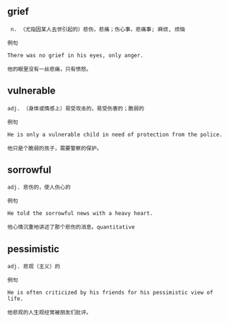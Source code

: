 ## grief
```
 n. （尤指因某人去世引起的）悲伤，悲痛；伤心事，悲痛事; 麻烦, 烦恼

例句

There was no grief in his eyes, only anger.

他的眼里没有一丝悲痛，只有愤怒。
```
## vulnerable
```
adj. （身体或情感上）易受攻击的，易受伤害的；脆弱的

例句

He is only a vulnerable child in need of protection from the police.

他只是个脆弱的孩子，需要警察的保护。

```
## sorrowful
```
adj. 悲伤的，使人伤心的

例句

He told the sorrowful news with a heavy heart.

他心情沉重地讲述了那个悲伤的消息。quantitative
```
## pessimistic
```
adj. 悲观（主义）的

例句

He is often criticized by his friends for his pessimistic view of life.

他悲观的人生观经常被朋友们批评。
```
